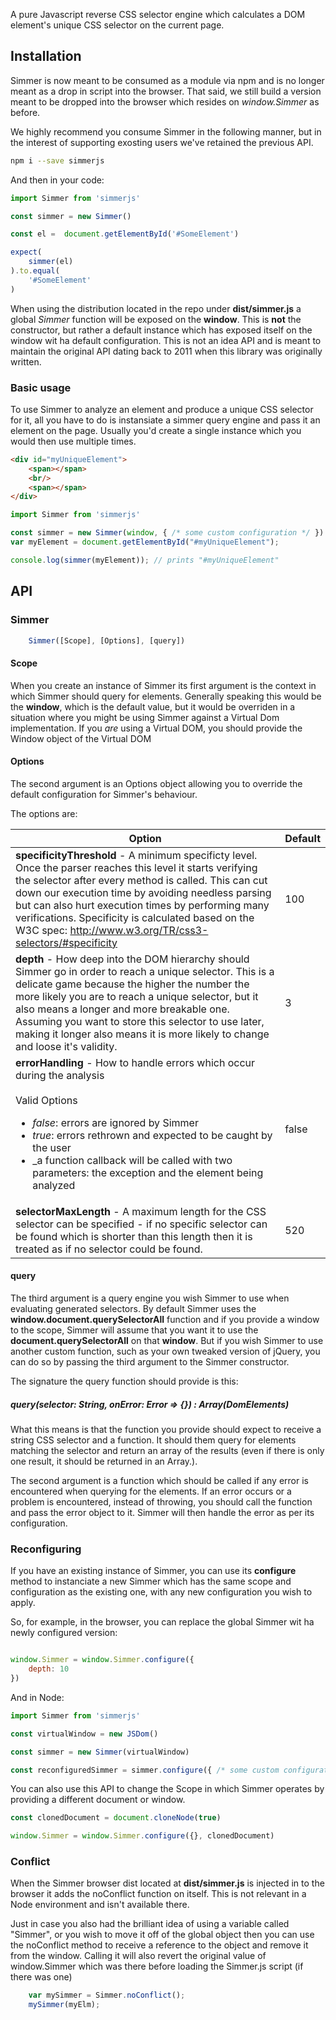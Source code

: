 
A pure Javascript reverse CSS selector engine which calculates a DOM element's unique CSS selector on the current page.

## Installation
Simmer is now meant to be consumed as a module via npm and is no longer meant as a drop in script into the browser.
That said, we still build a version meant to be dropped into the browser which resides on *window.Simmer* as before.

We highly recommend you consume Simmer in the following manner, but in the interest of supporting exosting users we've retained the previous API.

```bash
npm i --save simmerjs
```

And then in your code:
```js
import Simmer from 'simmerjs'

const simmer = new Simmer()

const el =  document.getElementById('#SomeElement')

expect(
    simmer(el)
).to.equal(
    '#SomeElement'
)

```

When using the distribution located in the repo under **dist/simmer.js** a global *Simmer* function will be exposed on the **window**.
This is **not** the constructor, but rather a default instance which has exposed itself on the window wit ha default configuration.
This is not an idea API and is meant to maintain the original API dating back to 2011 when this library was originally written.

### Basic usage

To use Simmer to analyze an element and produce a unique CSS selector for it, all you have to do is instansiate a simmer query engine and pass it an element on the page.
Usually you'd create a single instance which you would then use multiple times.


```html
<div id="myUniqueElement">
    <span></span>
    <br/>
    <span></span>
</div>
```

```js
import Simmer from 'simmerjs'

const simmer = new Simmer(window, { /* some custom configuration */ })
var myElement = document.getElementById("#myUniqueElement");

console.log(simmer(myElement)); // prints "#myUniqueElement"
```
## API

### Simmer
```js
    Simmer([Scope], [Options], [query])
```

#### Scope
When you create an instance of Simmer its first argument is the context in which Simmer should query for elements.
Generally speaking this would be the **window**, which is the default value, but it would be overriden in a situation where you might be using Simmer against a Virtual Dom implementation.
If you _are_ using a Virtual DOM, you should provide the Window object of the Virtual DOM

#### Options
The second argument is an Options object allowing you to override the default configuration for Simmer's behaviour.

The options are:

| Option | Default |
| ------ | ------- |
| **specificityThreshold** - A minimum specificty level. Once the parser reaches this level it starts verifying the selector after every method is called. This can cut down our execution time by avoiding needless parsing but can also hurt execution times by performing many verifications. Specificity is calculated based on the W3C spec: http://www.w3.org/TR/css3-selectors/#specificity |  100 |
| **depth** - How deep into the DOM hierarchy should Simmer go in order to reach a unique selector. This is a delicate game because the higher the number the more likely you are to reach a unique selector, but it also means a longer and more breakable one. Assuming you want to store this selector to use later, making it longer also means it is more likely to change and loose it's validity. | 3 | |
| **errorHandling** - How to handle errors which occur during the analysis <br/><br/>Valid Options<br/><ul><li>_false_: errors are ignored by Simmer</li><li>_true_: errors rethrown and expected to be caught by the user</li><li>_a function callback will be called with two parameters: the exception and the element being analyzed</li></ul> | false |
| **selectorMaxLength** - A maximum length for the CSS selector can be specified - if no specific selector can be found which is shorter than this length then it is treated as if no selector could be found. | 520 |

#### query
The third argument is a query engine you wish Simmer to use when evaluating generated selectors.
By default Simmer uses the **window.document.querySelectorAll** function and if you provide a window to the scope, Simmer will assume that you want it to use the **document.querySelectorAll** on that **window**.
But if you wish Simmer to use another custom function, such as your own tweaked version of jQuery, you can do so by passing the third argument to the Simmer constructor.

The signature the query function should provide is this:

##### query(selector: String, onError: Error => {}) : Array(DomElements)
What this means is that the function you provide should expect to receive a string CSS selector and a function.
It should them query for elements matching the selector and return an array of the results (even if there is only one result, it should be returned in an Array.).

The second argument is a function which should be called if any error is encountered when querying for the elements.
If an error occurs or a problem is encountered, instead of throwing, you should call the function and pass the error object to it. Simmer will then handle the error as per its configuration.

### Reconfiguring
If you have an existing instance of Simmer, you can use its **configure** method to instanciate a new Simmer which has the same scope and configuration as the existing one, with any new configuration you wish to apply.

So, for example, in the browser, you can replace the global Simmer wit ha newly configured version:
```js

window.Simmer = window.Simmer.configure({
    depth: 10
})
```

And in Node:
```js
import Simmer from 'simmerjs'

const virtualWindow = new JSDom()

const simmer = new Simmer(virtualWindow)

const reconfiguredSimmer = simmer.configure({ /* some custom configuration */ })

```

You can also use this API to change the Scope in which Simmer operates by providing a different document or window.
```js
const clonedDocument = document.cloneNode(true)

window.Simmer = window.Simmer.configure({}, clonedDocument)
```

### Conflict
When the Simmer browser dist located at **dist/simmer.js** is injected in to the browser it adds the noConflict function on itself.
This is not relevant in a Node environment and isn't available there.

Just in case you also had the brilliant idea of using a variable called "Simmer", or you wish to move it off of the global object then you can use the noConflict method to receive a reference to the object and remove it from the window.
Calling it will also revert the original value of window.Simmer which was there before loading the Simmer.js script (if there was one)

```js
    var mySimmer = Simmer.noConflict();
    mySimmer(myElm);
```
